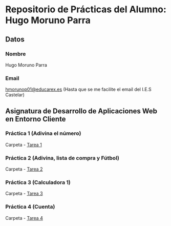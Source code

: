 # Repositorio de Prácticas del Alumno: Hugo Moruno Parra

## Datos

### Nombre

Hugo Moruno Parra

### Email

<hmorunop01@educarex.es> (Hasta que se me facilite el email del I.E.S Castelar)

## Asignatura de Desarrollo de Aplicaciones Web en Entorno Cliente

### Práctica 1 (Adivina el número)  
  
Carpeta - [Tarea 1](JavaScript/Tarea1/)
  
### Práctica 2 (Adivina, lista de compra y Fútbol)  
  
Carpeta - [Tarea 2](JavaScript/Tarea2/)
  
### Práctica 3 (Calculadora 1)  
  
Carpeta - [Tarea 3](JavaScript/Tarea3/)
  
### Práctica 4 (Cuenta)  
  
Carpeta - [Tarea 4](JavaScript/Tarea4/)
